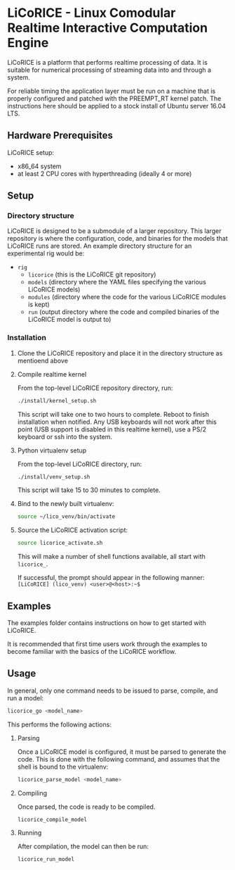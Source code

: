 # LiCoRICE - Linux Comodular Realtime Interactive Computation Engine

LiCoRICE is a platform that performs realtime processing of data.
It is suitable for numerical processing of streaming data into and through a system.

For reliable timing the application layer must be run on a machine that is properly configured and patched with the PREEMPT\_RT kernel patch.
The instructions here should be applied to a stock install of Ubuntu server 16.04 LTS.

## Hardware Prerequisites

LiCoRICE setup:
* x86\_64 system
* at least 2 CPU cores with hyperthreading (ideally 4 or more)

## Setup

### Directory structure

LiCoRICE is designed to be a submodule of a larger repository.
This larger repository is where the configuration, code, and binaries for the models that LiCoRICE runs are stored.
An example directory structure for an experimental rig would be:

* `rig`
  * `licorice` (this is the LiCoRICE git repository)
  * `models` (directory where the YAML files specifying the various LiCoRICE models)
  * `modules` (directory where the code for the various LiCoRICE modules is kept)
  * `run` (output directory where the code and compiled binaries of the LiCoRICE model is output to)

### Installation 

1. Clone the LiCoRICE repository and place it in the directory structure as mentioend above

2. Compile realtime kernel

    From the top-level LiCoRICE repository directory, run:

    ```bash
    ./install/kernel_setup.sh
    ```

    This script will take one to two hours to complete.
    Reboot to finish installation when notified.
    Any USB keyboards will not work after this point (USB support is disabled in this realtime kernel), use a PS/2 keyboard or ssh into the system.

3. Python virtualenv setup

    From the top-level LiCoRICE directory, run:

    ```bash
    ./install/venv_setup.sh
    ```

    This script will take 15 to 30 minutes to complete.

4. Bind to the newly built virtualenv:

    ```bash
    source ~/lico_venv/bin/activate
    ```

5. Source the LiCoRICE activation script:

    ```bash
    source licorice_activate.sh
    ```

    This will make a number of shell functions available, all start with `licorice_`.

    If successful, the prompt should appear in the following manner: `[LiCoRICE] (lico_venv) <user>@<host>:~$`

## Examples

The examples folder contains instructions on how to get started with LiCoRICE.

It is recommended that first time users work through the examples to become familiar with the basics of the LiCoRICE workflow.

## Usage

In general, only one command needs to be issued to parse, compile, and run a model:

```bash
licorice_go <model_name>
```

This performs the following actions:

1. Parsing

    Once a LiCoRICE model is configured, it must be parsed to generate the code.
    This is done with the following command, and assumes that the shell is bound to the virtualenv:

    ```bash
    licorice_parse_model <model_name>
    ```

2. Compiling

    Once parsed, the code is ready to be compiled.

    ```bash
    licorice_compile_model
    ```
3. Running

    After compilation, the model can then be run:
    ```bash
    licorice_run_model
    ```

